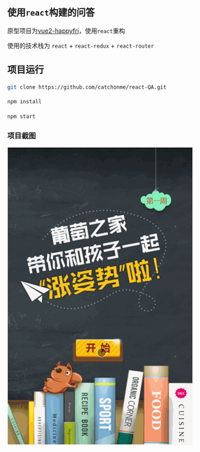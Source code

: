 ## 使用`react`构建的问答
原型项目为[vue2-happyfri](https://github.com/bailicangdu/vue2-happyfri)，使用`react`重构

使用的技术栈为 `react` + `react-redux` + `react-router`

## 项目运行
```bash
git clone https://github.com/catchonme/react-QA.git

npm install 

npm start
```

### 项目截图
![QA](./screenshoots/QA.gif)